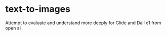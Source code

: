 # text-to-images

Attempt to evaluate and understand more deeply for Glide and Dall e1 from open ai
